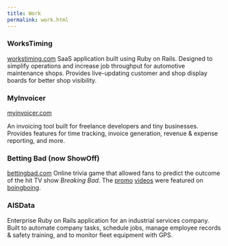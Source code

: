 ```yaml
---
title: Work
permalink: work.html
---
```


### WorksTiming
[workstiming.com](http://www.workstiming.com)
SaaS application built using Ruby on Rails. Designed to
simplify operations and increase job throughput for automotive maintenance shops.
Provides live-updating customer and shop display boards for better shop visibility.

### MyInvoicer
[myinvoicer.com](http://www.myinvoicer.com)

An invoicing tool built for freelance developers and tiny businesses. Provides
features for time tracking, invoice generation, revenue &amp; expense reporting,
and more.

### Betting Bad (now ShowOff)
[bettingbad.com](http://www.bettingbad.com)
Online trivia game that allowed fans to predict the outcome of the hit TV show _Breaking Bad_.
The [promo](https://www.youtube.com/watch?v=LO2aC_UMXMo) [videos](https://www.youtube.com/watch?v=ovlK-WXJ-pQ)
were featured on [boingboing](http://boingboing.net/2013/07/16/nine-minute-breaking-bad-super.html).

### AISData
Enterprise Ruby on Rails application for an industrial services company.
Built to automate company tasks, schedule jobs, manage employee records
&amp; safety training, and to monitor fleet equipment with GPS.

